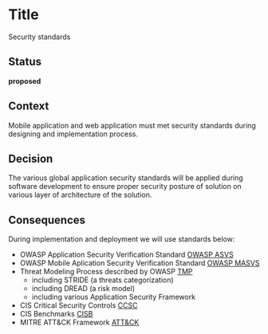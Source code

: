 # Title

Security standards

## Status

**proposed**

## Context

Mobile application and web application must met security standards during designing and implementation process.

## Decision

The various global application security standards will be applied during software development to ensure proper security posture of solution on various layer of architecture of the solution.

## Consequences

During implementation and deployment we will use standards below:

* OWASP Application Security Verification Standard [OWASP ASVS](https://owasp.org/www-project-application-security-verification-standard/)
* OWASP Mobile Aplication Security Verification Standard [OWASP MASVS](https://owasp.org/www-project-mobile-app-security/)
* Threat Modeling Process described by OWASP [TMP](https://owasp.org/www-community/Threat_Modeling_Process)
	* including STRIDE (a threats categorization)
	* including DREAD (a risk model)
	* including various Application Security Framework 
* CIS Critical Security Controls [CCSC](https://www.cisecurity.org/controls)
* CIS Benchmarks [CISB](https://www.cisecurity.org/cis-benchmarks)
* MITRE ATT&CK Framework [ATT&CK](https://attack.mitre.org/)